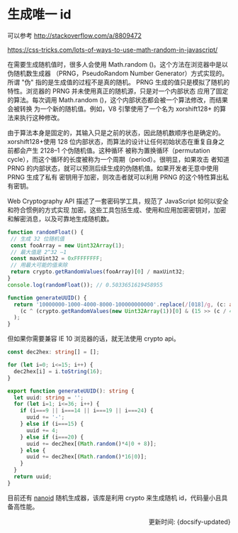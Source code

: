 # 生成唯一 id

可以参考 http://stackoverflow.com/a/8809472

https://css-tricks.com/lots-of-ways-to-use-math-random-in-javascript/


在需要生成随机值时，很多人会使用 Math.random ()。这个方法在浏览器中是以伪随机数生成器
（PRNG，PseudoRandom Number Generator）方式实现的。所谓 "伪" 指的是生成值的过程不是真的随机。
PRNG 生成的值只是模拟了随机的特性。浏览器的 PRNG 并未使用真正的随机源，只是对一个内部状态
应用了固定的算法。每次调用 Math.random ()，这个内部状态都会被一个算法修改，而结果会被转换
为一个新的随机值。例如，V8 引擎使用了一个名为 xorshift128+ 的算法来执行这种修改。


由于算法本身是固定的，其输入只是之前的状态，因此随机数顺序也是确定的。xorshift128+使用
128 位内部状态，而算法的设计让任何初始状态在重复自身之前都会产生 2128–1 个伪随机值。这种循环
被称为置换循环（permutation cycle），而这个循环的长度被称为一个周期（period）。很明显，如果攻击
者知道 PRNG 的内部状态，就可以预测后续生成的伪随机值。如果开发者无意中使用 PRNG 生成了私有
密钥用于加密，则攻击者就可以利用 PRNG 的这个特性算出私有密钥。

Web Cryptography API 描述了一套密码学工具，规范了 JavaScript 如何以安全和符合惯例的方式实现
加密。这些工具包括生成、使用和应用加密密钥对，加密和解密消息，以及可靠地生成随机数。

```ts
function randomFloat() { 
 // 生成 32 位随机值
 const fooArray = new Uint32Array(1); 
 // 最大值是 2^32 –1
 const maxUint32 = 0xFFFFFFFF; 
 // 用最大可能的值来除
 return crypto.getRandomValues(fooArray)[0] / maxUint32; 
} 
console.log(randomFloat()); // 0.5033651619458955
```

```ts
function generateUUID() {
  return '10000000-1000-4000-8000-100000000000'.replace(/[018]/g, (c: any) =>
    (c ^ (crypto.getRandomValues(new Uint32Array(1))[0] & (15 >> (c / 4)))).toString(16)
  );
}
```

但如果你需要兼容 IE 10 浏览器的话，就无法使用 crypto api。

```ts
const dec2hex: string[] = [];

for (let i=0; i<=15; i++) {
  dec2hex[i] = i.toString(16);
}

export function generateUUID(): string {
  let uuid: string = '';
  for (let i=1; i<=36; i++) {
    if (i===9 || i===14 || i===19 || i===24) {
      uuid += '-';
    } else if (i===15) {
      uuid += 4;
    } else if (i===20) {
      uuid += dec2hex[(Math.random()*4|0 + 8)];
    } else {
      uuid += dec2hex[(Math.random()*16|0)];
    }
  }
  return uuid;
}
```

目前还有 [nanoid](https://github.com/ai/nanoid) 随机生成器，该库是利用 crypto 来生成随机 id，代码量小且具备高性能。


<div style="float: right">更新时间: {docsify-updated}</div>
